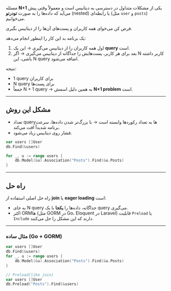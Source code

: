 مسئله **N+1** یکی از مشکلات متداول در دسترسی به دیتابیس است و معمولاً وقتی پیش می‌آید که داده‌ها را به صورت **تودرتو** (nested) یا رابطه‌ای (مثل `user` و `posts`) می‌خوانیم.

فرض کن می‌خوای همه کاربران و پست‌های آن‌ها را از دیتابیس بگیری.

یک برنامه بد این کار را اینطور انجام می‌دهد:

1. اول همه کاربران را از دیتابیس می‌گیری → این یک **query** است.
2. بعد برای هر کاربر، پست‌هایش را جداگانه از دیتابیس می‌گیری → اگر N کاربر داشته باشی، این N query اضافه می‌شود.

نتیجه:

- 1 query برای کاربران
- N query برای پست‌ها
- جمعاً N + 1 query → به همین دلیل اسمش **N+1 problem** است.

---

## مشکل این روش

- تعداد query‌ها به تعداد رکوردها وابسته است → با بزرگ‌تر شدن داده‌ها، سرعت برنامه شدیداً افت می‌کند.
- فشار روی دیتابیس زیاد می‌شود.

```go
var users []User
db.Find(&users)

for _, u := range users {
    db.Model(&u).Association("Posts").Find(&u.Posts)
}
```

---

## راه حل

راه حل اصلی استفاده از **join** یا **eager loading** است:

- به جای N query جداگانه، داده‌ها را **یکجا** با یک query می‌گیری.
- اکثر ORM‌ها (مثل GORM در Go، Eloquent در Laravel) قابلیت `Preload` یا `Include` دارند که این مشکل را حل می‌کنند.

---

### مثال ساده (Go + GORM)

```go
var users []User
db.Find(&users)
for _, u := range users {
    db.Model(&u).Association("Posts").Find(&u.Posts)
}

// Preload(like join)
var users []User
db.Preload("Posts").Find(&users)
```
